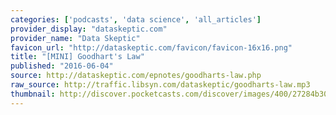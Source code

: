```yaml
---
categories: ['podcasts', 'data science', 'all_articles']
provider_display: "dataskeptic.com"
provider_name: "Data Skeptic"
favicon_url: "http://dataskeptic.com/favicon/favicon-16x16.png"
title: "[MINI] Goodhart's Law"
published: "2016-06-04"
source: http://dataskeptic.com/epnotes/goodharts-law.php
raw_source: http://traffic.libsyn.com/dataskeptic/goodharts-law.mp3
thumbnail: http://discover.pocketcasts.com/discover/images/400/27284b30-d9fa-0131-37b0-723c91aeae46.jpg
---
```

